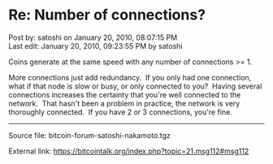 # Re: Number of connections?

Post by: satoshi on January 20, 2010, 08:07:15 PM<br />
Last edit: January 20, 2010, 09:23:55 PM by satoshi

Coins generate at the same speed with any number of connections >= 1.

More connections just add redundancy. &nbsp;If you only had one connection, what if that node is slow or busy, or only connected to you? &nbsp;Having several connections increases the certainty that you're well connected to the network. &nbsp;That hasn't been a problem in practice, the network is very thoroughly connected. &nbsp;If you have 2 or 3 connections, you're fine.

---

Source file: bitcoin-forum-satoshi-nakamoto.tgz

External link: https://bitcointalk.org/index.php?topic=21.msg112#msg112
